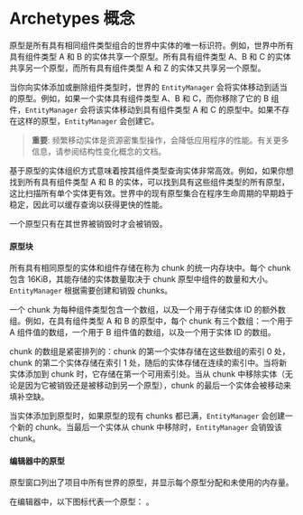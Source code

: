 # Archetypes 概念

原型是所有具有相同组件类型组合的世界中实体的唯一标识符。例如，世界中所有具有组件类型 A 和 B 的实体共享一个原型。所有具有组件类型 A、B 和 C 的实体共享另一个原型，而所有具有组件类型 A 和 Z 的实体又共享另一个原型。

当你向实体添加或删除组件类型时，世界的 `EntityManager` 会将实体移动到适当的原型。例如，如果一个实体具有组件类型 A、B 和 C，而你移除了它的 B 组件，`EntityManager` 会将该实体移动到具有组件类型 A 和 C 的原型中。如果不存在这样的原型，`EntityManager` 会创建它。

> **重要**: 频繁移动实体是资源密集型操作，会降低应用程序的性能。有关更多信息，请参阅结构性变化概念的文档。

基于原型的实体组织方式意味着按其组件类型查询实体非常高效。例如，如果你想找到所有具有组件类型 A 和 B 的实体，可以找到具有这些组件类型的所有原型，这比扫描所有单个实体更有效。世界中的现有原型集合在程序生命周期的早期趋于稳定，因此可以缓存查询以获得更快的性能。

一个原型只有在其世界被销毁时才会被销毁。

#### 原型块

所有具有相同原型的实体和组件存储在称为 chunk 的统一内存块中。每个 chunk 包含 16KiB，其能存储的实体数量取决于 chunk 原型中组件的数量和大小。`EntityManager` 根据需要创建和销毁 chunks。

一个 chunk 为每种组件类型包含一个数组，以及一个用于存储实体 ID 的额外数组。例如，在具有组件类型 A 和 B 的原型中，每个 chunk 有三个数组：一个用于 A 组件值的数组，一个用于 B 组件值的数组，以及一个用于实体 ID 的数组。

chunk 的数组是紧密排列的：chunk 的第一个实体存储在这些数组的索引 0 处，chunk 的第二个实体存储在索引 1 处，随后的实体存储在连续的索引中。当将新实体添加到 chunk 时，它存储在第一个可用索引处。当从 chunk 中移除实体（无论是因为它被销毁还是被移动到另一个原型），chunk 的最后一个实体会被移动来填补空缺。

当实体添加到原型时，如果原型的现有 chunks 都已满，`EntityManager` 会创建一个新的 chunk。当最后一个实体从 chunk 中移除时，`EntityManager` 会销毁该 chunk。

#### 编辑器中的原型

原型窗口列出了项目中所有世界的原型，并显示每个原型分配和未使用的内存量。

在编辑器中，以下图标代表一个原型： 。
